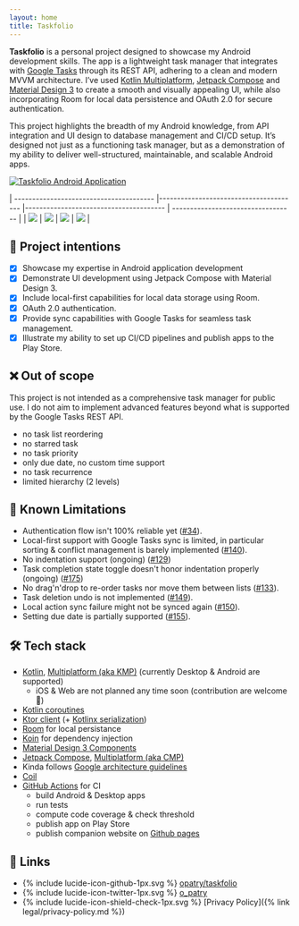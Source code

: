 ```yaml
---
layout: home
title: Taskfolio
---
```


**Taskfolio** is a personal project designed to showcase my Android development skills.
The app is a lightweight task manager that integrates with [Google Tasks](https://developers.google.com/tasks) through its REST API,
adhering to a clean and modern MVVM architecture. I’ve used [Kotlin Multiplatform](https://kotlinlang.org/docs/multiplatform.html),
[Jetpack Compose](https://developer.android.com/compose) and
[Material Design 3](https://developer.android.com/develop/ui/compose/designsystems/material3) to create a smooth and visually appealing UI,
while also incorporating Room for local data persistence and OAuth 2.0 for secure authentication.

This project highlights the breadth of my Android knowledge, from API integration and UI design to database management and CI/CD setup.
It’s designed not just as a functioning task manager, but as a demonstration of my ability to deliver well-structured, maintainable,
and scalable Android apps.

[![Taskfolio Android Application](assets/GetItOnGooglePlay_Badge_Web_color_English.png)](https://play.google.com/store/apps/details?id=net.opatry.tasks.app)

| --------------------------------------- |--------------------------------------- |--------------------------------------- | ---------------------------------- |
| ![](assets/screens/task_lists_light.png) | ![](assets/screens/groceries_light.png) | ![](assets/screens/add_task_light.png) | ![](assets/screens/home_dark.png)  |

## 🎯 Project intentions

- [x] Showcase my expertise in Android application development
- [x] Demonstrate UI development using Jetpack Compose with Material Design 3.
- [x] Include local-first capabilities for local data storage using Room.
- [x] OAuth 2.0 authentication.
- [x] Provide sync capabilities with Google Tasks for seamless task management.
- [x] Illustrate my ability to set up CI/CD pipelines and publish apps to the Play Store.

## ❌ Out of scope

This project is not intended as a comprehensive task manager for public use.
I do not aim to implement advanced features beyond what is supported by the Google Tasks REST API.

- no task list reordering
- no starred task
- no task priority
- only due date, no custom time support
- no task recurrence
- limited hierarchy (2 levels)

## 🚧 Known Limitations

- Authentication flow isn't 100% reliable yet ([#34](https://github.com/opatry/taskfolio/issues/34)).
- Local-first support with Google Tasks sync is limited, in particular sorting & conflict management is barely implemented ([#140](https://github.com/opatry/taskfolio/issues/140)).
- No indentation support (ongoing) ([#129](https://github.com/opatry/taskfolio/issues/129))
- Task completion state toggle doesn't honor indentation properly (ongoing) ([#175](https://github.com/opatry/taskfolio/issues/175))
- No drag'n'drop to re-order tasks nor move them between lists ([#133](https://github.com/opatry/taskfolio/issues/133)).
- Task deletion undo is not implemented ([#149](https://github.com/opatry/taskfolio/issues/149)).
- Local action sync failure might not be synced again ([#150](https://github.com/opatry/taskfolio/issues/150)).
- Setting due date is partially supported ([#155](https://github.com/opatry/taskfolio/issues/155)).

## 🛠️ Tech stack

- [Kotlin](https://kotlinlang.org/), [Multiplatform (aka KMP)](https://kotlinlang.org/docs/multiplatform.html) (currently Desktop & Android are supported)
  - iOS & Web are not planned any time soon (contribution are welcome 🤝)
- [Kotlin coroutines](https://kotlinlang.org/docs/reference/coroutines/coroutines-guide.html)
- [Ktor client](https://ktor.io/) (+ [Kotlinx serialization](https://kotlinlang.org/docs/serialization.html))
- [Room](https://developer.android.com/training/data-storage/room) for local persistance
- [Koin](https://insert-koin.io/) for dependency injection
- [Material Design 3 Components](https://developer.android.com/develop/ui/compose/designsystems/material3)
- [Jetpack Compose](https://developer.android.com/jetpack/compose), [Multiplatform (aka CMP)](https://www.jetbrains.com/compose-multiplatform/)
- Kinda follows [Google architecture guidelines](https://developer.android.com/topic/architecture)
- [Coil](https://coil-kt.github.io/coil/)
- [GitHub Actions](https://docs.github.com/en/actions) for CI
  - build Android & Desktop apps
  - run tests
  - compute code coverage & check threshold
  - publish app on Play Store
  - publish companion website on [Github pages](https://pages.github.com/)

## 🔗 Links

- <span class="svg-icon">{% include lucide-icon-github-1px.svg %}</span> [opatry/taskfolio](https://github.com/opatry/taskfolio)
- <span class="svg-icon">{% include lucide-icon-twitter-1px.svg %}</span> [o_patry](https://twitter.com/opatry)
- <span class="svg-icon">{% include lucide-icon-shield-check-1px.svg %}</span> [Privacy Policy]({% link legal/privacy-policy.md %})
